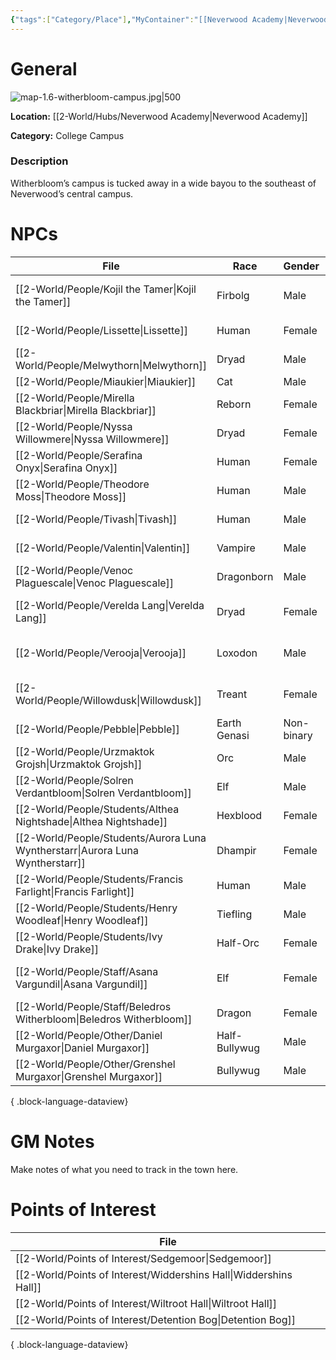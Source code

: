 ```yaml
---
{"tags":["Category/Place"],"MyContainer":"[[Neverwood Academy|Neverwood Academy]]","MyCategory":"College Campus","obsidianUIMode":"preview","image":"map-1.6-witherbloom-campus.jpg","dg-publish":true,"dg-path":"World/Places/Witherbloom Campus.md","permalink":"/world/places/witherbloom-campus/","dgPassFrontmatter":true,"updated":"2025-09-29T14:39:00.000+01:00"}
---
```



# General

![map-1.6-witherbloom-campus.jpg|500](/img/user/z_Assets/Campus%20Maps/map-1.6-witherbloom-campus.jpg)

**Location:** [[2-World/Hubs/Neverwood Academy\|Neverwood Academy]]

**Category:** College Campus

### Description
Witherbloom’s campus is tucked away in a wide bayou to the southeast of Neverwood’s central campus.

# NPCs

| File                                                                              | Race          | Gender     | Role                |
| --------------------------------------------------------------------------------- | ------------- | ---------- | ------------------- |
| [[2-World/People/Kojil the Tamer\|Kojil the Tamer]]                            | Firbolg       | Male       | Professor of Growth |
| [[2-World/People/Lissette\|Lissette]]                                          | Human         | Female     | College Dean        |
| [[2-World/People/Melwythorn\|Melwythorn]]                                      | Dryad         | Male       | Student             |
| [[2-World/People/Miaukier\|Miaukier]]                                          | Cat           | Male       | Other               |
| [[2-World/People/Mirella Blackbriar\|Mirella Blackbriar]]                      | Reborn        | Female     | Student             |
| [[2-World/People/Nyssa Willowmere\|Nyssa Willowmere]]                          | Dryad         | Female     | Student             |
| [[2-World/People/Serafina Onyx\|Serafina Onyx]]                                | Human         | Female     | Professor of Decay  |
| [[2-World/People/Theodore Moss\|Theodore Moss]]                                | Human         | Male       | Veteran             |
| [[2-World/People/Tivash\|Tivash]]                                              | Human         | Male       | Professor of Decay  |
| [[2-World/People/Valentin\|Valentin]]                                          | Vampire       | Male       | College Dean        |
| [[2-World/People/Venoc Plaguescale\|Venoc Plaguescale]]                        | Dragonborn    | Male       | Professor of Decay  |
| [[2-World/People/Verelda Lang\|Verelda Lang]]                                  | Dryad         | Female     | Professor of Growth |
| [[2-World/People/Verooja\|Verooja]]                                            | Loxodon       | Male       | Professor of Growth |
| [[2-World/People/Willowdusk\|Willowdusk]]                                      | Treant        | Female     | Professor of Growth |
| [[2-World/People/Pebble\|Pebble]]                                              | Earth Genasi  | Non-binary | Student             |
| [[2-World/People/Urzmaktok Grojsh\|Urzmaktok Grojsh]]                          | Orc           | Male       | Student             |
| [[2-World/People/Solren Verdantbloom\|Solren Verdantbloom]]                    | Elf           | Male       | Student             |
| [[2-World/People/Students/Althea Nightshade\|Althea Nightshade]]               | Hexblood      | Female     | Student             |
| [[2-World/People/Students/Aurora Luna Wyntherstarr\|Aurora Luna Wyntherstarr]] | Dhampir       | Female     | Student             |
| [[2-World/People/Students/Francis Farlight\|Francis Farlight]]                 | Human         | Male       | Student             |
| [[2-World/People/Students/Henry Woodleaf\|Henry Woodleaf]]                     | Tiefling      | Male       | Student             |
| [[2-World/People/Students/Ivy Drake\|Ivy Drake]]                               | Half-Orc      | Female     | Student             |
| [[2-World/People/Staff/Asana Vargundil\|Asana Vargundil]]                      | Elf           | Female     | Professor of Growth |
| [[2-World/People/Staff/Beledros Witherbloom\|Beledros Witherbloom]]            | Dragon        | Female     | Founder Dragon      |
| [[2-World/People/Other/Daniel Murgaxor\|Daniel Murgaxor]]                      | Half-Bullywug | Male       | Alumni              |
| [[2-World/People/Other/Grenshel Murgaxor\|Grenshel Murgaxor]]                  | Bullywug      | Male       | Alumni              |

{ .block-language-dataview}

# GM Notes

Make notes of what you need to track in the town here. 


# Points of Interest

| File                                                                 |
| -------------------------------------------------------------------- |
| [[2-World/Points of Interest/Sedgemoor\|Sedgemoor]]               |
| [[2-World/Points of Interest/Widdershins Hall\|Widdershins Hall]] |
| [[2-World/Points of Interest/Wiltroot Hall\|Wiltroot Hall]]       |
| [[2-World/Points of Interest/Detention Bog\|Detention Bog]]       |

{ .block-language-dataview}
